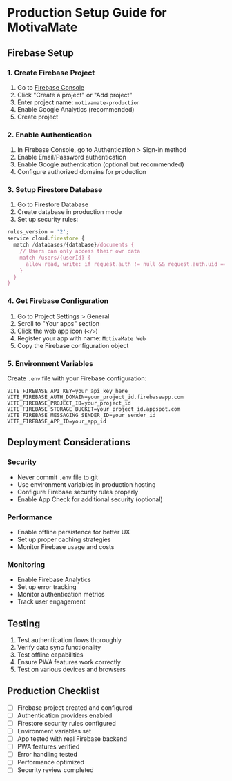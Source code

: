 # Production Setup Guide for MotivaMate

## Firebase Setup

### 1. Create Firebase Project
1. Go to [Firebase Console](https://console.firebase.google.com/)
2. Click "Create a project" or "Add project"
3. Enter project name: `motivamate-production`
4. Enable Google Analytics (recommended)
5. Create project

### 2. Enable Authentication
1. In Firebase Console, go to Authentication > Sign-in method
2. Enable Email/Password authentication
3. Enable Google authentication (optional but recommended)
4. Configure authorized domains for production

### 3. Setup Firestore Database
1. Go to Firestore Database
2. Create database in production mode
3. Set up security rules:

```javascript
rules_version = '2';
service cloud.firestore {
  match /databases/{database}/documents {
    // Users can only access their own data
    match /users/{userId} {
      allow read, write: if request.auth != null && request.auth.uid == userId;
    }
  }
}
```

### 4. Get Firebase Configuration
1. Go to Project Settings > General
2. Scroll to "Your apps" section
3. Click the web app icon (`</>`)
4. Register your app with name: `MotivaMate Web`
5. Copy the Firebase configuration object

### 5. Environment Variables
Create `.env` file with your Firebase configuration:

```env
VITE_FIREBASE_API_KEY=your_api_key_here
VITE_FIREBASE_AUTH_DOMAIN=your_project_id.firebaseapp.com
VITE_FIREBASE_PROJECT_ID=your_project_id
VITE_FIREBASE_STORAGE_BUCKET=your_project_id.appspot.com
VITE_FIREBASE_MESSAGING_SENDER_ID=your_sender_id
VITE_FIREBASE_APP_ID=your_app_id
```

## Deployment Considerations

### Security
- Never commit `.env` file to git
- Use environment variables in production hosting
- Configure Firebase security rules properly
- Enable App Check for additional security (optional)

### Performance
- Enable offline persistence for better UX
- Set up proper caching strategies
- Monitor Firebase usage and costs

### Monitoring
- Enable Firebase Analytics
- Set up error tracking
- Monitor authentication metrics
- Track user engagement

## Testing
1. Test authentication flows thoroughly
2. Verify data sync functionality
3. Test offline capabilities
4. Ensure PWA features work correctly
5. Test on various devices and browsers

## Production Checklist
- [ ] Firebase project created and configured
- [ ] Authentication providers enabled
- [ ] Firestore security rules configured
- [ ] Environment variables set
- [ ] App tested with real Firebase backend
- [ ] PWA features verified
- [ ] Error handling tested
- [ ] Performance optimized
- [ ] Security review completed